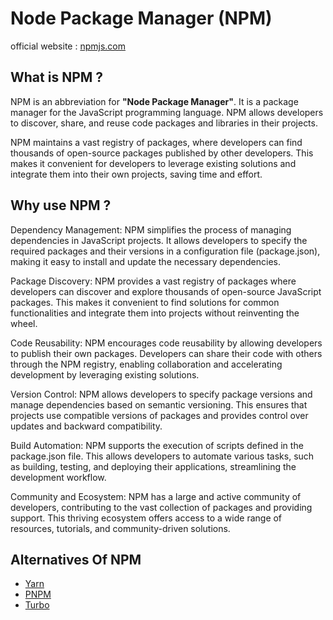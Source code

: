 # Node Package Manager (NPM)

official website : [npmjs.com](https://www.npmjs.com/)

## What is NPM ?

NPM is an abbreviation for **"Node Package Manager"**. It is a package manager for the JavaScript programming language. NPM allows developers to discover, share, and reuse code packages and libraries in their projects.

NPM maintains a vast registry of packages, where developers can find thousands of open-source packages published by other developers. This makes it convenient for developers to leverage existing solutions and integrate them into their own projects, saving time and effort.

## Why use NPM ?

Dependency Management: NPM simplifies the process of managing dependencies in JavaScript projects. It allows developers to specify the required packages and their versions in a configuration file (package.json), making it easy to install and update the necessary dependencies.

Package Discovery: NPM provides a vast registry of packages where developers can discover and explore thousands of open-source JavaScript packages. This makes it convenient to find solutions for common functionalities and integrate them into projects without reinventing the wheel.

Code Reusability: NPM encourages code reusability by allowing developers to publish their own packages. Developers can share their code with others through the NPM registry, enabling collaboration and accelerating development by leveraging existing solutions.

Version Control: NPM allows developers to specify package versions and manage dependencies based on semantic versioning. This ensures that projects use compatible versions of packages and provides control over updates and backward compatibility.

Build Automation: NPM supports the execution of scripts defined in the package.json file. This allows developers to automate various tasks, such as building, testing, and deploying their applications, streamlining the development workflow.

Community and Ecosystem: NPM has a large and active community of developers, contributing to the vast collection of packages and providing support. This thriving ecosystem offers access to a wide range of resources, tutorials, and community-driven solutions.

## Alternatives Of NPM

- [Yarn](https://yarnpkg.com/)
- [PNPM](https://pnpm.io/)
- [Turbo](https://turbo.build/)
